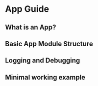 # App Guide

## What is an App?

## Basic App Module Structure

## Logging and Debugging

## Minimal working example

